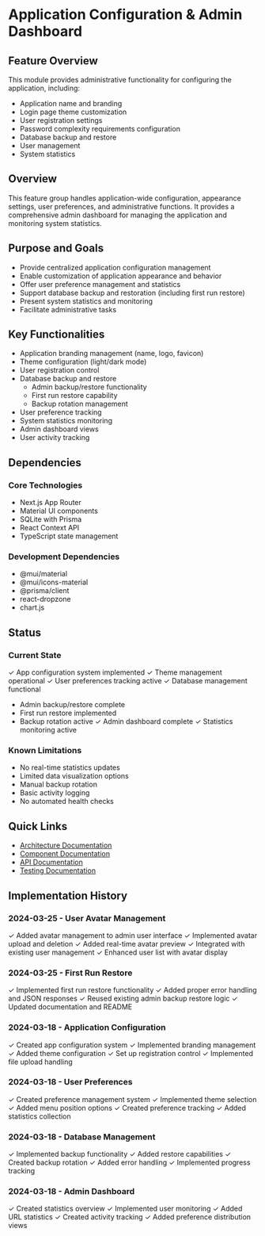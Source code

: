 # Application Configuration & Admin Dashboard

## Feature Overview

This module provides administrative functionality for configuring the application, including:

- Application name and branding
- Login page theme customization
- User registration settings
- Password complexity requirements configuration
- Database backup and restore
- User management
- System statistics

## Overview

This feature group handles application-wide configuration, appearance settings, user preferences, and administrative functions. It provides a comprehensive admin dashboard for managing the application and monitoring system statistics.

## Purpose and Goals

- Provide centralized application configuration management
- Enable customization of application appearance and behavior
- Offer user preference management and statistics
- Support database backup and restoration (including first run restore)
- Present system statistics and monitoring
- Facilitate administrative tasks

## Key Functionalities

- Application branding management (name, logo, favicon)
- Theme configuration (light/dark mode)
- User registration control
- Database backup and restore
  - Admin backup/restore functionality
  - First run restore capability
  - Backup rotation management
- User preference tracking
- System statistics monitoring
- Admin dashboard views
- User activity tracking

## Dependencies

### Core Technologies
- Next.js App Router
- Material UI components
- SQLite with Prisma
- React Context API
- TypeScript state management

### Development Dependencies
- @mui/material
- @mui/icons-material
- @prisma/client
- react-dropzone
- chart.js

## Status

### Current State
✓ App configuration system implemented
✓ Theme management operational
✓ User preferences tracking active
✓ Database management functional
  - Admin backup/restore complete
  - First run restore implemented
  - Backup rotation active
✓ Admin dashboard complete
✓ Statistics monitoring active

### Known Limitations
- No real-time statistics updates
- Limited data visualization options
- Manual backup rotation
- Basic activity logging
- No automated health checks

## Quick Links

- [Architecture Documentation](./architecture.md)
- [Component Documentation](./components.md)
- [API Documentation](./api.md)
- [Testing Documentation](./testing.md)

## Implementation History

### 2024-03-25 - User Avatar Management
✓ Added avatar management to admin user interface
✓ Implemented avatar upload and deletion
✓ Added real-time avatar preview
✓ Integrated with existing user management
✓ Enhanced user list with avatar display

### 2024-03-25 - First Run Restore
✓ Implemented first run restore functionality
✓ Added proper error handling and JSON responses
✓ Reused existing admin backup restore logic
✓ Updated documentation and README

### 2024-03-18 - Application Configuration
✓ Created app configuration system
✓ Implemented branding management
✓ Added theme configuration
✓ Set up registration control
✓ Implemented file upload handling

### 2024-03-18 - User Preferences
✓ Created preference management system
✓ Implemented theme selection
✓ Added menu position options
✓ Created preference tracking
✓ Added statistics collection

### 2024-03-18 - Database Management
✓ Implemented backup functionality
✓ Added restore capabilities
✓ Created backup rotation
✓ Added error handling
✓ Implemented progress tracking

### 2024-03-18 - Admin Dashboard
✓ Created statistics overview
✓ Implemented user monitoring
✓ Added URL statistics
✓ Created activity tracking
✓ Added preference distribution views 
